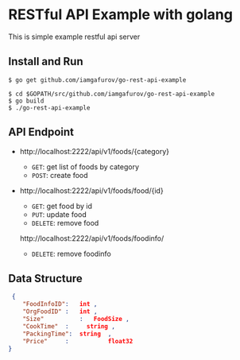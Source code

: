# RESTful API Example with golang
This is simple example restful api server 

## Install and Run
```shell
$ go get github.com/iamgafurov/go-rest-api-example

$ cd $GOPATH/src/github.com/iamgafurov/go-rest-api-example
$ go build
$ ./go-rest-api-example
```

## API Endpoint
- http://localhost:2222/api/v1/foods/{category}
    - `GET`: get list of foods by category
    - `POST`: create food
- http://localhost:2222/api/v1/foods/food/{id}
    - `GET`: get food by id
    - `PUT`: update food
    - `DELETE`: remove food

   http://localhost:2222/api/v1/foods/foodinfo/
    
    - `DELETE`: remove foodinfo
    
## Data Structure
```json
 {
	"FoodInfoID": 	int ,   		
	"OrgFoodID" : 	int	,			
	"Size"			:   FoodSize ,		
	"CookTime" 	:	  string ,			
	"PackingTime":	string	,		
	"Price"     : 			float32		
}
```